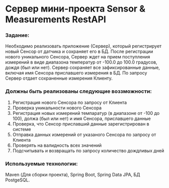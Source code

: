 # Сервер мини-проекта Sensor & Measurements RestAPI

### Задание:

Необходимо реализовать приложение (Сервер), который регистрирует новый Сенсор от датчика и сохраняет его в БД.
После регистрации нового уникального Сенсора, Сервер ждет на прием поступления измерений в виде диапазона 
температур от -100.0 до 100.0 градусов, дождя (был или нет). Сервер сохраняет все зафиксированные данные, включая 
имя Сенсора приславшего измерения в БД. По запросу Сервер отдает сохраненные измерения Клиенту.

### Должны быть реализованы следующие воззможности:
1. Регистрация нового Сенсора по запросу от Клиента
2. Проверка уникальности нового Сенсора
3. Регистрация новых измерений темпаратур (в диапазоне от -100 до 100), должа (был или нет) и имя Сенсора, приславшего данные
4. Проверка, что Сенсор приславший данные зарегистрирован в системе
5. Отправка данных измерений от указаного Сенсора по запросу от Клиента
6. Проверять на валидность всех значений
7. Подсчитывать и возвращать по запросу количество дождливых дней

### Используемые технологии:
Maven (Для сборки проекта), Spring Boot, Spring Data JPA, БД PostgeSQL.



